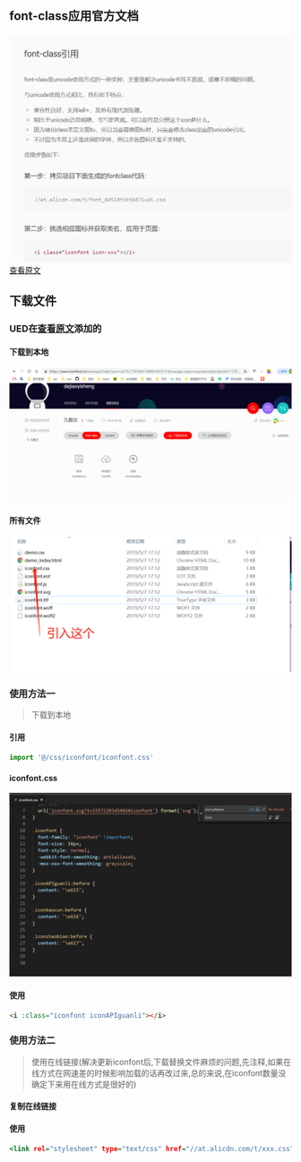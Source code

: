 ## font-class应用官方文档
![<p>段落标签](images/api.png)
<br>
<a href="https://www.iconfont.cn/help/detail?helptype=code">查看原文</a>
## 下载文件
### UED在<a href="https://www.iconfont.cn/manage/index">查看原文</a>添加的
#### 下载到本地
![<p>段落标签](images/download.png)
#### 所有文件
![<p>段落标签](images/allfild.png)
### 使用方法一
> 下载到本地
#### 引用

```main.js
import '@/css/iconfont/iconfont.css'
```
#### iconfont.css
![<p>段落标签](images/css.png)
#### 使用
```html
<i :class="iconfont iconAPIguanli"></i>
```
  ### 使用方法二
  > 使用在线链接(解决更新iconfont后,下载替换文件麻烦的问题,先注释,如果在线方式在网速差的时候影响加载的话再改过来,总的来说,在iconfont数量没确定下来用在线方式是很好的)
  #### 复制在线链接
  #### 使用
  ```index.html
  <link rel="stylesheet" type="text/css" href="//at.alicdn.com/t/xxx.css">
  ```
